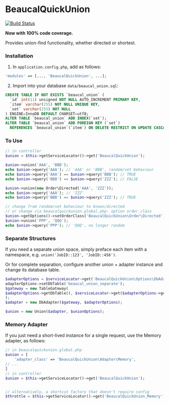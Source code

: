 # BeaucalQuickUnion

[![Build Status](https://travis-ci.org/BeauCal/beaucal-quick-union.svg?branch=master)](https://travis-ci.org/BeauCal/beaucal-quick-union)

**Now with 100% code coverage.**

Provides union-find functionality, whether directed or shortest.

### Installation
1. In `application.config.php`, add as follows:

```PHP
'modules' => [..., 'BeaucalQuickUnion', ...];
```

2. Import into your database `data/beaucal_union.sql`:
```SQL
CREATE TABLE IF NOT EXISTS `beaucal_union` (
  `id` int(11) unsigned NOT NULL AUTO_INCREMENT PRIMARY KEY,
  `item` varchar(255) NOT NULL UNIQUE KEY,
  `set` varchar(255) NOT NULL
) ENGINE=InnoDB DEFAULT CHARSET=utf8;
ALTER TABLE `beaucal_union` ADD INDEX(`set`);
ALTER TABLE `beaucal_union` ADD FOREIGN KEY (`set`)
  REFERENCES `beaucal_union`(`item`) ON DELETE RESTRICT ON UPDATE CASCADE;
```


### To Use

```PHP
// in controller
$union = $this->getServiceLocator()->get('BeaucalQuickUnion');

$union->union('AAA', 'BBB');
echo $union->query('AAA'); // 'AAA' or 'BBB', random/set behaviour
echo $union->query('AAA') == $union->query('BBB'); // TRUE
echo $union->query('BBB') == $union->query('ZZZ'); // FALSE

$union->union(new Order\Directed('AAA', 'ZZZ'));
echo $union->query('AAA'); // 'ZZZ'
echo $union->query('BBB') == $union->query('ZZZ'); // TRUE

// change from random/set behaviour to known/directed
// or change via beaucalquickunion.global.php: option order_class
$union->getOptions()->setOrderClass('BeaucalQuickUnion\Order\Directed');
$union->union('PPP', 'QQQ');
echo $union->query('PPP'); // 'QQQ', no longer random
```


### Separate Structures

If you need a separate union space, simply preface each item with a namespace, e.g. `union('JobID::123', 'JobID::456')`.

Or for complete separation, configure another union + adapter instance and change its database table.
```PHP
$adapterOptions = $serviceLocator->get('BeaucalQuickUnion\Options\DbAdapter');
adapterOptions->setDbTable('beaucal_union_separate');
$gateway = new TableGateway(
$adapterOptions->getDbTable(), $serviceLocator->get($adapterOptions->getDbAdapterClass())
);
$adapter = new DbAdapter($gateway, $adapterOptions);

$union = new Union($adapter, $unionOptions);
```

### Memory Adapter

If you just need a short-lived instance for a single request, use the Memory adapter, as follows:
```PHP
// in beaucalquickunion.global.php
$union = [
    'adapter_class' => 'BeaucalQuickUnion\Adapter\Memory',
// ...
]
// in controller
$union = $this->getServiceLocator()->get('BeaucalQuickUnion');


// alternatively, a shortcut factory that doesn't require config
$throttle = $this->getServiceLocator()->get('BeaucalQuickUnion_Memory');

```
